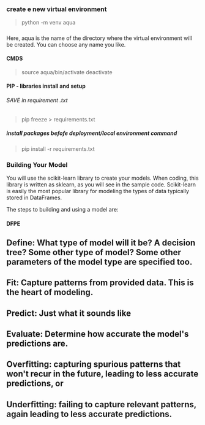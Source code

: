 ### create e new virtual environment
> python -m venv aqua

#####
Here, aqua is the name of the directory where the virtual environment will be created. You can choose any name you like.

#### CMDS 
> source aqua/bin/activate
> deactivate

#### PIP - libraries install and setup 
###### SAVE in requirement .txt
> pip freeze > requirements.txt
##### install packages befofe deployment/local environment command 
> pip install -r requirements.txt






### Building Your Model
You will use the scikit-learn library to create your models. When coding, this library is written as sklearn, as you will see in the sample code. Scikit-learn is easily the most popular library for modeling the types of data typically stored in DataFrames.

The steps to building and using a model are:
#### DFPE
## Define: What type of model will it be? A decision tree? Some other type of model? Some other parameters of the model type are specified too.
## Fit: Capture patterns from provided data. This is the heart of modeling.
## Predict: Just what it sounds like
## Evaluate: Determine how accurate the model's predictions are.




## Overfitting: capturing spurious patterns that won't recur in the future, leading to less accurate predictions, or
## Underfitting: failing to capture relevant patterns, again leading to less accurate predictions.
